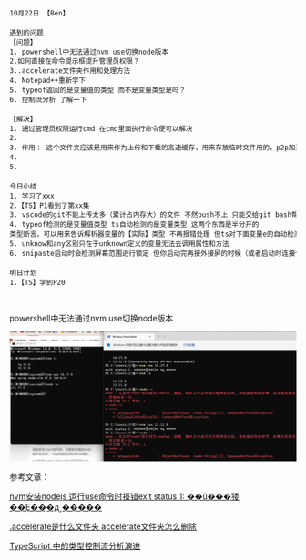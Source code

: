 ```html
10月22日 【Ben】

遇到的问题
【问题】
1. powershell中无法通过nvm use切换node版本
2.如何直接在命令提示框提升管理员权限？
3..accelerate文件夹作用和处理方法
4. Notepad++重新学下
5. typeof返回的是变量值的类型 而不是变量类型是吗？
6. 控制流分析 了解一下

【解决】
1. 通过管理员权限运行cmd 在cmd里面执行命令便可以解决
2.
3. 作用： 这个文件夹应该是用来作为上传和下载的高速缓存，用来存放临时文件用的，p2p加速缓存文件夹。 处理方法： 设置百度云下载的默认文件夹。 如果你设置下载到桌面就会在桌面有一个名为.accelerate的加速文件夹。
4.
5.

今日小结
1. 学习了xxx
2.【TS】P1看到了第xx集
3. vscode的git不能上传太多（累计占内存大）的文件 不然push不上 只能交给git bash帮忙push（改过配置 应该传输内存也变大了 不知道跟这个有没有关系）
4. typeof检测的是变量值类型 ts自动检测的是变量类型 这两个东西是半分开的
类型断言，可以用来告诉解析器变量的【实际】类型 不再报错处理 但ts对下面变量e的自动检测还是unknown 这是一开始就定好的
5. unknow和any区别只在于unknown定义的变量无法去调用属性和方法
6. snipaste启动时会检测屏幕范围进行锁定 但你启动完再接外接屏的时候（或者启动时连接但中间拔掉HDMI再重新插 连接） 此时是无法在外接屏上用snipaste截图的 需要退出重新启动锁定屏幕

明日计划
1.【TS】学到P20
```

​	

powershell中无法通过nvm use切换node版本

![image-20221022103330169](10月22日.assets/image-20221022103330169.png)

参考文章：

[nvm安装nodejs 运行use命令时报错exit status 1: ��û���㹻��Ȩ��ִ�д˲�����](https://blog.csdn.net/qq_18881987/article/details/120362561)

[.accelerate是什么文件夹 accelerate文件夹怎么删除](https://product.pconline.com.cn/itbk/software/dnyw/1703/8922326.html)

[TypeScript 中的类型控制流分析演进](https://zhuanlan.zhihu.com/p/461842201?utm_medium=social&utm_oi=1005238543836327936&utm_psn=1567154592827236352&utm_source=wechat_session)
